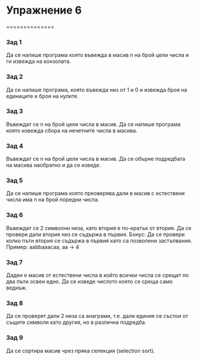 # Упражнение 6

==============

### Зад 1 ####
Да се напише програма която въвежда в масив n на брой цели числа и ги извежда на конзолата.

### Зад 2 ###
Да се напише програма, която въвежда низ от 1 и 0 и извежда броя на единиците и броя на нулите.

### Зад 3 ###
Въвеждат се n на брой цели числа в масив. Да се напише програма която извежда сбора на нечетните числа в масива.

### Зад 4 ###
Въвеждат се n на брой цели числа в масив. Да се обърне подредбата на масива наобратно и да се изведе.

### Зад 5 ###
Да се напише програма която преоверява дали в масив с естествени числа има n на брой поредни числа.

### Зад 6 ###
Въвеждат се 2 символни низа, като втория е по-кратък от втория. Да се провери дали втория низ се съдържа в първия.
Бонус:
Да се провери колко пъти втория се съдържа в първия като са позволени застъпвания.
Пример: aabbaaacaa, aa -> 4

### Зад 7 ###
Даден е масив от естествени числа в който всички числа се срещат по два пъти освен едно. Да се изведе числото което се среща само веднъж.

### Зад 8 ###
Да се проверят дали 2 низа са анаграми, т.е. дали единия се състои от същите символи като другия, но в различна подредба.

### Зад 9 ###
Да се сортира масив чрез пряка селекция (selection sort).
